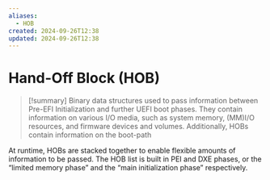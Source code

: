 ```yaml
---
aliases:
  - HOB
created: 2024-09-26T12:38
updated: 2024-09-26T12:38
---
```


# Hand-Off Block (HOB)

> [!summary]
> Binary data structures used to pass information between Pre-EFI Initialization and further UEFI boot phases.
> They contain information on various I/O media, such as system memory, (MM)I/O resources, and firmware devices and volumes.
> Additionally, HOBs contain information on the boot-path

At runtime, HOBs are stacked together to enable flexible amounts of information to be passed.
The HOB list is built in PEI and DXE phases, or the “limited memory phase” and the “main initialization phase” respectively.
